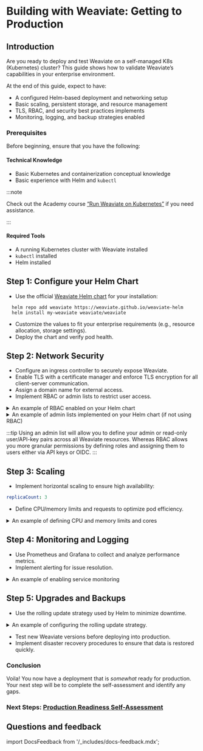# Building with Weaviate: Getting to Production

## Introduction

Are you ready to deploy and test Weaviate on a self-managed K8s (Kubernetes) cluster? This guide shows how to validate Weaviate’s capabilities in your enterprise environment.  

At the end of this guide, expect to have:

- A configured Helm-based deployment and networking setup
- Basic scaling, persistent storage, and resource management
- TLS, RBAC, and security best practices implements
- Monitoring, logging, and backup strategies enabled

### Prerequisites

Before beginning, ensure that you have the following:

#### Technical Knowledge

- Basic Kubernetes and containerization conceptual knowledge
- Basic experience with Helm and `kubectl`

:::note

Check out the Academy course [“Run Weaviate on Kubernetes”](https://docs.weaviate.io/academy/deployment/k8s) if you need assistance. 

:::

#### Required Tools

- A running Kubernetes cluster with Weaviate installed
- `kubectl` installed
- Helm installed

## Step 1: Configure your Helm Chart

- Use the official [Weaviate Helm chart](https://github.com/weaviate/weaviate-helm) for your installation:
 
```
  helm repo add weaviate https://weaviate.github.io/weaviate-helm
  helm install my-weaviate weaviate/weaviate
```

- Customize the values to fit your enterprise requirements (e.g., resource allocation, storage settings).
- Deploy the chart and verify pod health.

## Step 2: Network Security

- Configure an ingress controller to securely expose Weaviate.
- Enable TLS with a certificate manager and enforce TLS encryption for all client-server communication.
- Assign a domain name for external access.
- Implement RBAC or admin lists to restrict user access.

<details>
  <summary> An example of RBAC enabled on your Helm chart </summary>

```yaml
  authorization:
  rbac:
    enabled: true
     root_users:
    - admin_user1
    - admin_user2
```
</details>

<details>
<summary> An example of admin lists implemented on your Helm chart (if not using RBAC)</summary>

```yaml
  admin_list:
    enabled: true
    users:
    - admin_user1
    - admin_user2
    - api-key-user-admin
    read_only_users:
    - readonly_user1
    - readonly_user2
    - api-key-user-readOnly
```
[Admin List Configuration](/deploy/configuration/authorization.md#admin-list-kubernetes)

</details>

:::tip
Using an admin list will allow you to define your admin or read-only user/API-key pairs across all Weaviate resources. Whereas RBAC allows you more granular permissions by defining roles and assigning them to users either via API keys or OIDC.
:::

## Step 3: Scaling

- Implement horizontal scaling to ensure high availability:

```yaml
replicaCount: 3
```

- Define CPU/memory limits and requests to optimize pod efficiency.

<details>
<summary> An example of defining CPU and memory limits and cores </summary>

```yaml
resources:
  requests:
    cpu: "500m"
    memory: "1Gi"
  limits:
    cpu: "2"
    memory: "4Gi"
```
</details>

## Step 4: Monitoring and Logging

- Use Prometheus and Grafana to collect and analyze performance metrics. 
- Implement alerting for issue resolution.

<details>
<summary> An example of enabling service monitoring </summary>

```yaml
serviceMonitor:
  enabled: true
  interval: 30s
  scrapeTimeout: 10s
```
</details>


## Step 5: Upgrades and Backups

- Use the rolling update strategy used by Helm to minimize downtime.

<details>
<summary> An example of configuring the rolling update strategy.</summary>

```yaml
updateStrategy:
  type: RollingUpdate
  rollingUpdate:
    maxSurge: 1
    maxUnavailable: 0
```
</details>

- Test new Weaviate versions before deploying into production.
- Implement disaster recovery procedures to ensure that data is restored quickly.

### Conclusion

Voila! You now have a deployment that is *somewhat* ready for production. Your next step will be to complete the self-assessment and identify any gaps. 

### Next Steps: [Production Readiness Self-Assessment](./production-readiness.md)

## Questions and feedback

import DocsFeedback from '/_includes/docs-feedback.mdx';

<DocsFeedback/>
